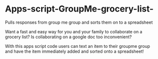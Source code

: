 # Apps-script-GroupMe-grocery-list-
Pulls responses from  group me group and sorts them on to a spreadsheet

Want a fast and easy way for you and your family to collaborate on a grocery list? Is collaborating on a google doc too inconvenient?

With this apps script code users can text an item to their groupme group and have the item immediately added and sorted onto a spreadsheet!
